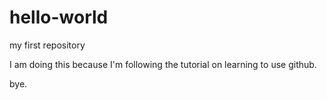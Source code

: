 hello-world
===========

my first repository

I am doing this because I'm following the tutorial on learning to use github.

bye.
